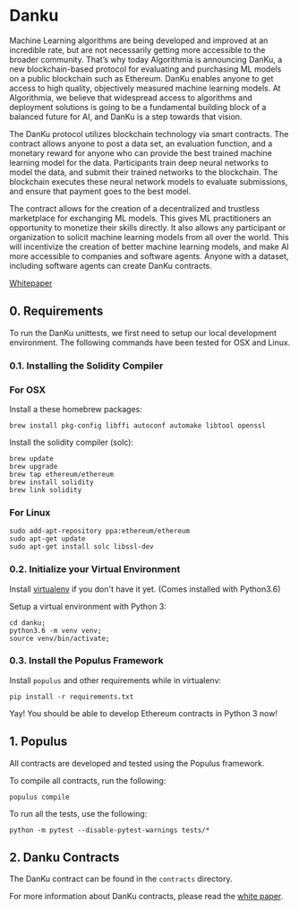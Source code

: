 # Danku

Machine Learning algorithms are being developed and improved at an incredible rate, but are not necessarily getting more accessible to the broader community. That’s why today Algorithmia is announcing DanKu, a new blockchain-based protocol for evaluating and purchasing ML models on a public blockchain such as Ethereum. DanKu enables anyone to get access to high quality, objectively measured machine learning models. At Algorithmia, we believe that widespread access to algorithms and deployment solutions is going to be a fundamental building block of a balanced future for AI, and DanKu is a step towards that vision.

The DanKu protocol utilizes blockchain technology via smart contracts. The contract allows anyone to post a data set, an evaluation function, and a monetary reward for anyone who can provide the best trained machine learning model for the data. Participants train deep neural networks to model the data, and submit their trained networks to the blockchain. The blockchain executes these neural network models to evaluate submissions, and ensure that payment goes to the best model.

The contract allows for the creation of a decentralized and trustless marketplace for exchanging ML models. This gives ML practitioners an opportunity to monetize their skills directly. It also allows any participant or organization to solicit machine learning models from all over the world. This will incentivize the creation of better machine learning models, and make AI more accessible to companies and software agents. Anyone with a dataset, including software agents can create DanKu contracts.

[Whitepaper](https://algorithmia.com/research/ml-models-on-blockchain)

## 0. Requirements

To run the DanKu unittests, we first need to setup our local development environment. The following commands have been tested for OSX and Linux.

### 0.1. Installing the Solidity Compiler

### For OSX

Install a these homebrew packages:

```
brew install pkg-config libffi autoconf automake libtool openssl
```

Install the solidity compiler (solc):

```
brew update
brew upgrade
brew tap ethereum/ethereum
brew install solidity
brew link solidity
```

### For Linux

```
sudo add-apt-repository ppa:ethereum/ethereum
sudo apt-get update
sudo apt-get install solc libssl-dev
```

### 0.2. Initialize your Virtual Environment

Install [virtualenv](https://virtualenv.pypa.io/en/stable/) if you don't have it yet. (Comes installed with Python3.6)

Setup a virtual environment with Python 3:

```
cd danku;
python3.6 -m venv venv;
source venv/bin/activate;

```

### 0.3. Install the Populus Framework

Install `populus` and other requirements while in virtualenv:

```
pip install -r requirements.txt
```

Yay! You should be able to develop Ethereum contracts in Python 3 now!

## 1. Populus

All contracts are developed and tested using the Populus framework.

To compile all contracts, run the following:

```
populus compile
```

To run all the tests, use the following:

```
python -m pytest --disable-pytest-warnings tests/*
```

## 2. Danku Contracts

The DanKu contract can be found in the `contracts` directory.

For more information about DanKu contracts, please read the [white paper](#).
